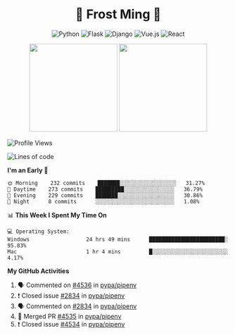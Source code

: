 <h1 align="center">🦄 Frost Ming 🐍</h1>

<div align="center">

![Python](https://img.shields.io/badge/-Python-%233776ab?logo=python&style=for-the-badge&logoColor=white)
![Flask](https://img.shields.io/badge/-Flask-%23eeeeee?logo=flask&style=for-the-badge&logoColor=black)
![Django](https://img.shields.io/badge/-Django-%23092E20?logo=django&style=for-the-badge&logoColor=white)
![Vue.js](https://img.shields.io/badge/-Vue.js-%234fc08d?logo=vue.js&style=for-the-badge&logoColor=white)
![React](https://img.shields.io/badge/-React-%2357d8fb?logo=react&style=for-the-badge&logoColor=white)

</div>

<p align="center">
  <img height="200" src="https://github-readme-stats.vercel.app/api?username=frostming&show_icons=true&theme=dracula&include_all_commits=true" />
  <img height="200" src="https://github-readme-stats.vercel.app/api/top-langs/?username=frostming&theme=dracula&show_icons=true" />
</p>

<!--START_SECTION:waka-->
![Profile Views](http://img.shields.io/badge/Profile%20Views-23-blue)

![Lines of code](https://img.shields.io/badge/From%20Hello%20World%20I%27ve%20Written-13.9%20million%20lines%20of%20code-blue)

**I'm an Early 🐤** 

```text
🌞 Morning    232 commits    ███████░░░░░░░░░░░░░░░░░░   31.27% 
🌆 Daytime    273 commits    █████████░░░░░░░░░░░░░░░░   36.79% 
🌃 Evening    229 commits    ███████░░░░░░░░░░░░░░░░░░   30.86% 
🌙 Night      8 commits      ░░░░░░░░░░░░░░░░░░░░░░░░░   1.08%

```


📊 **This Week I Spent My Time On** 

```text
💻 Operating System: 
Windows                  24 hrs 49 mins      ████████████████████████░   95.83% 
Mac                      1 hr 4 mins         █░░░░░░░░░░░░░░░░░░░░░░░░   4.17%

```


<!--END_SECTION:waka-->

**My GitHub Activities**

<!--START_SECTION:activity-->
1. 🗣 Commented on [#4536](https://github.com/pypa/pipenv/issues/4536) in [pypa/pipenv](https://github.com/pypa/pipenv)
2. ❗️ Closed issue [#2834](https://github.com/pypa/pipenv/issues/2834) in [pypa/pipenv](https://github.com/pypa/pipenv)
3. 🗣 Commented on [#2834](https://github.com/pypa/pipenv/issues/2834) in [pypa/pipenv](https://github.com/pypa/pipenv)
4. 🎉 Merged PR [#4535](https://github.com/pypa/pipenv/pull/4535) in [pypa/pipenv](https://github.com/pypa/pipenv)
5. ❗️ Closed issue [#4534](https://github.com/pypa/pipenv/issues/4534) in [pypa/pipenv](https://github.com/pypa/pipenv)
<!--END_SECTION:activity-->
